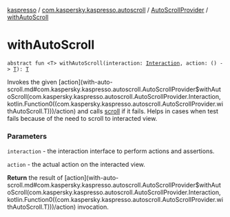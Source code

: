 [kaspresso](../../index.md) / [com.kaspersky.kaspresso.autoscroll](../index.md) / [AutoScrollProvider](index.md) / [withAutoScroll](./with-auto-scroll.md)

# withAutoScroll

`abstract fun <T> withAutoScroll(interaction: `[`Interaction`](index.md#Interaction)`, action: () -> `[`T`](with-auto-scroll.md#T)`): `[`T`](with-auto-scroll.md#T)

Invokes the given [action](with-auto-scroll.md#com.kaspersky.kaspresso.autoscroll.AutoScrollProvider$withAutoScroll(com.kaspersky.kaspresso.autoscroll.AutoScrollProvider.Interaction, kotlin.Function0((com.kaspersky.kaspresso.autoscroll.AutoScrollProvider.withAutoScroll.T)))/action) and calls [scroll](scroll.md) if it fails. Helps in cases when test fails because of the
need to scroll to interacted view.

### Parameters

`interaction` - the interaction interface to perform actions and assertions.

`action` - the actual action on the interacted view.

**Return**
the result of [action](with-auto-scroll.md#com.kaspersky.kaspresso.autoscroll.AutoScrollProvider$withAutoScroll(com.kaspersky.kaspresso.autoscroll.AutoScrollProvider.Interaction, kotlin.Function0((com.kaspersky.kaspresso.autoscroll.AutoScrollProvider.withAutoScroll.T)))/action) invocation.

